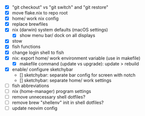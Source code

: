 - [x] "git checkout" vs "git switch" and "git restore"
- [x] move flake.nix to repo root
- [x] home/ work nix config
- [x] replace brewfiles
- [x] nix (darwin) system defaults (macOS settings)
  - [x] show menu bar/ dock on all displays
- [x] stow
- [x] fish functions
- [x] change login shell to fish
- [x] nix: export home/ work environment variable (use in makefile)
  - [x] makefile command (update vs upgrade): update > rebuild
- [x] enable/ configure sketchybar
  - [] sketchybar: separate bar config for screen with notch
  - [] sketchybar: separate home/ work settings
- [ ] fish abbreviations
- [ ] nix (home-manager) program settings
- [ ] remove unnecessary shell dotfiles?
- [ ] remove brew "shellenv" init in shell dotfiles?
- [ ] update neovim config
